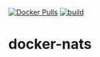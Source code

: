 [![Docker Pulls](https://badgen.net/docker/pulls/noenv/nats)](https://hub.docker.com/r/noenv/nats)
[![build](https://github.com/NoEnv/docker-nats/actions/workflows/build.yml/badge.svg)](https://github.com/NoEnv/docker-nats/actions/workflows/build.yml)

# docker-nats
